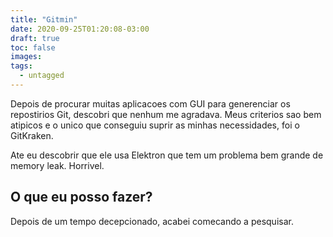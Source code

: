 ```yaml
---
title: "Gitmin"
date: 2020-09-25T01:20:08-03:00
draft: true
toc: false
images:
tags: 
  - untagged
---
```


Depois de procurar muitas aplicacoes com GUI para generenciar os repostirios Git, descobri que nenhum me agradava. Meus criterios sao bem atipicos e o unico que conseguiu suprir as minhas necessidades, foi o GitKraken.

Ate eu descobrir que ele usa Elektron que tem um problema bem grande de memory leak. Horrivel.

## O que eu posso fazer?

Depois de um tempo decepcionado, acabei comecando a pesquisar.

